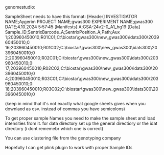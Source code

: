 genomestudio:

SampleSheet needs to have this format: 
[Header]
INVESTIGATOR NAME;Aygerim
PROJECT NAME;gwas300
EXPERIMENT NAME;gwas300
DATE;4.10.2024 5:57:45
[Manifests]
A;GSA-24v2-0_A1_hg19
[Data]
Sample_ID;SentrixBarcode_A;SentrixPosition_A;Path;Aux
1;203960450010;R01C01;C:\biostar\gwas300\new_gwas300\idats300\203960450010;0
16;203960450010;R01C02;C:\biostar\gwas300\new_gwas300\idats300\203960450010;0
2;203960450010;R02C01;C:\biostar\gwas300\new_gwas300\idats300\203960450010;0
17;203960450010;R02C02;C:\biostar\gwas300\new_gwas300\idats300\203960450010;0
4;203960450010;R03C01;C:\biostar\gwas300\new_gwas300\idats300\203960450010;0
18;203960450010;R03C02;C:\biostar\gwas300\new_gwas300\idats300\203960450010;0

(keep in mind that it's not exactly what google sheets gives when you downlaod as csv. instead of commas you have semicolons)

To get proper sample Names you need to make the sample sheet and load intensities from it. for data directory set up the general directiory or the idat directory (i dont rememebr which one is correct)

You can use clustering file from the genotyping company

Hopefully I can get plink plugin to work with proper Sample IDs
